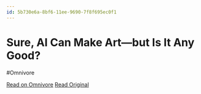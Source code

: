 ```yaml
---
id: 5b730e6a-8bf6-11ee-9690-7f8f695ec0f1
---
```


# Sure, AI Can Make Art—but Is It Any Good?
#Omnivore

[Read on Omnivore](https://omnivore.app/me/sure-ai-can-make-art-but-is-it-any-good-18c091eec2b)
[Read Original](https://getpocket.com/collections/ai-art-podcasts)

